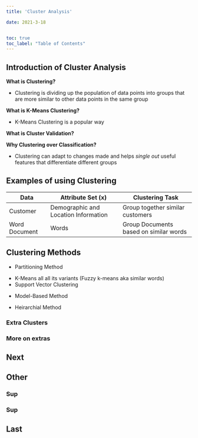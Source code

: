 ```yaml
---
title: 'Cluster Analysis'

date: 2021-3-18


toc: true
toc_label: "Table of Contents" 
---
```


## Introduction of Cluster Analysis

**What is Clustering?**

* Clustering is dividing up the population of data points into groups that are more similar to other data points in the same group



**What is K-Means Clustering?**

* K-Means Clustering is a popular way

**What is Cluster Validation?**


**Why Clustering over Classification?**

* Clustering can adapt to changes made and helps *single out* useful features that differentiate different groups


## Examples of using Clustering

| Data          	| Attribute Set (x)                    	| Clustering Task                        	|
|---------------	|--------------------------------------	|----------------------------------------	|
| Customer      	| Demographic and Location Information 	| Group together similar customers       	|
| Word Document 	| Words                                	| Group Documents based on similar words 	|


## Clustering Methods

* Partitioning Method

- K-Means all all its variants (Fuzzy k-means aka similar words)
- Support Vector Clustering

* Model-Based Method

* Heirarchial Method







### Extra Clusters


### More on extras



## Next 


## Other

### Sup

### Sup


## Last
